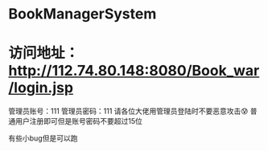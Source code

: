 # BookManagerSystem
# 访问地址：http://112.74.80.148:8080/Book_war/login.jsp
管理员账号：111
管理员密码：111
请各位大佬用管理员登陆时不要恶意攻击:cold_sweat:
普通用户注册即可但是账号密码不要超过15位

有些小bug但是可以跑
